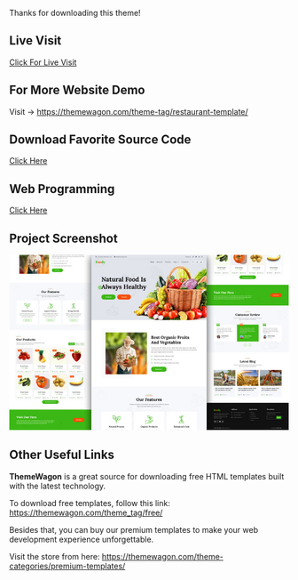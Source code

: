 Thanks for downloading this theme!

## Live Visit

[Click For Live Visit](https://learnwithfair.github.io/html-template-ecommerce-foody/)

## For More Website Demo

Visit -> https://themewagon.com/theme-tag/restaurant-template/

## Download Favorite Source Code
[Click Here](https://mega.nz/folder/VTsHgaRT#okQHpo9FmctYK3UUrYzYIw)

## Web Programming
[Click Here](https://mega.nz/folder/sCUyBCqa#GVHRHuvwkBACkVdXqGgv5w)

## Project Screenshot

![](https://github.com/learnwithfair/html-template-ecommerce-foody/blob/main/organic-food-website-template.jpg)

## Other Useful Links

**ThemeWagon** is a great source for downloading free HTML templates built with the latest technology.

To download free templates, follow this link: https://themewagon.com/theme_tag/free/

Besides that, you can buy our premium templates to make your web development experience unforgettable.

Visit the store from here: https://themewagon.com/theme-categories/premium-templates/
